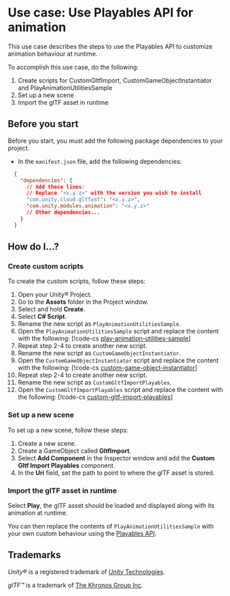 # Use case: Use Playables API for animation

This use case describes the steps to use the Playables API to customize animation behaviour at runtime.

To accomplish this use case, do the following:

1. Create scripts for CustomGltfImport, CustomGameObjectInstantiator and PlayAnimationUtilitiesSample
2. Set up a new scene
3. Import the glTF asset in runtime

## Before you start

Before you start, you must add the following package dependencies to your project.

* In the `manifest.json` file, add the following dependencies:

```json
  {
    "dependencies": {
      // Add these lines:
      // Replace "<x.y.z>" with the version you wish to install
      "com.unity.cloud.gltfast": "<x.y.z>",
      "com.unity.modules.animation": "<x.y.z>"
      // Other dependencies...
    }
  }
```

## How do I...?

### Create custom scripts

To create the custom scripts, follow these steps:

1. Open your Unity&reg; Project.
2. Go to the **Assets** folder in the Project window.
3. Select and hold **Create**.
4. Select **C# Script**.
5. Rename the new script as `PlayAnimationUtilitiesSample`.
6. Open the `PlayAnimationUtilitiesSample` script and replace the content with the following:
   [!code-cs [play-animation-utilities-sample](../DocExamples/PlayAnimationUtilitiesSample.cs#PlayAnimationUtilitiesSample)]
7. Repeat step 2-4 to create another new script.
8. Rename the new script as `CustomGameObjectInstantiator`.
9. Open the `CustomGameObjectInstantiator` script and replace the content with the following:
   [!code-cs [custom-game-object-instantiator](../DocExamples/CustomGameObjectInstantiator.cs#CustomGameObjectInstantiator)]
10. Repeat step 2-4 to create another new script.
11. Rename the new script as `CustomGltfImportPlayables`.
12. Open the `CustomGltfImportPlayables` script and replace the content with the following:
   [!code-cs [custom-gltf-import-playables](../DocExamples/CustomGltfImportPlayables.cs#CustomGltfImportPlayables)]

### Set up a new scene

To set up a new scene, follow these steps:

1. Create a new scene.
2. Create a GameObject called **GltfImport**.
3. Select **Add Component** in the Inspector window and add the **Custom Gltf Import Playables** component.
4. In the **Uri** field, set the path to point to where the glTF asset is stored.

### Import the glTF asset in runtime

Select **Play**, the glTF asset should be loaded and displayed along with its animation at runtime.

You can then replace the contents of `PlayAnimationUtilitiesSample` with your own custom behaviour using the [Playables API](https://docs.unity3d.com/Manual/Playables.html).

## Trademarks

*Unity&reg;* is a registered trademark of [Unity Technologies][Unity].

*glTF&trade;* is a trademark of [The Khronos Group Inc][Khronos].

[Khronos]: https://www.khronos.org
[Unity]: https://unity.com
